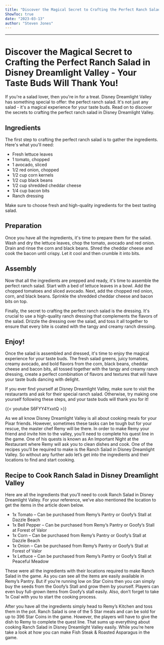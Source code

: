 ```yaml
---
title: "Discover the Magical Secret to Crafting the Perfect Ranch Salad in Disney Dreamlight Valley - Your Taste Buds Will Thank You!"
ShowToc: true 
date: "2023-03-13"
author: "Steven Jones"
---
```

*****
# Discover the Magical Secret to Crafting the Perfect Ranch Salad in Disney Dreamlight Valley - Your Taste Buds Will Thank You!

If you're a salad lover, then you're in for a treat. Disney Dreamlight Valley has something special to offer: the perfect ranch salad. It's not just any salad - it's a magical experience for your taste buds. Read on to discover the secrets to crafting the perfect ranch salad in Disney Dreamlight Valley.

## Ingredients

The first step to crafting the perfect ranch salad is to gather the ingredients. Here's what you'll need:

- Fresh lettuce leaves
- 1 tomato, chopped
- 1 avocado, sliced
- 1/2 red onion, chopped
- 1/2 cup corn kernels
- 1/2 cup black beans
- 1/2 cup shredded cheddar cheese
- 1/4 cup bacon bits
- Ranch dressing

Make sure to choose fresh and high-quality ingredients for the best tasting salad.

## Preparation

Once you have all the ingredients, it's time to prepare them for the salad. Wash and dry the lettuce leaves, chop the tomato, avocado and red onion. Drain and rinse the corn and black beans. Shred the cheddar cheese and cook the bacon until crispy. Let it cool and then crumble it into bits.

## Assembly

Now that all the ingredients are prepped and ready, it's time to assemble the perfect ranch salad. Start with a bed of lettuce leaves in a bowl. Add the chopped tomatoes and sliced avocado. Next, add the chopped red onion, corn, and black beans. Sprinkle the shredded cheddar cheese and bacon bits on top.

Finally, the secret to crafting the perfect ranch salad is the dressing. It's crucial to use a high-quality ranch dressing that complements the flavors of the salad. Drizzle the dressing over the salad, and toss it all together to ensure that every bite is coated with the tangy and creamy ranch dressing.

## Enjoy!

Once the salad is assembled and dressed, it's time to enjoy the magical experience for your taste buds. The fresh salad greens, juicy tomatoes, creamy avocado, and bold flavors from the corn, black beans, cheddar cheese and bacon bits, all tossed together with the tangy and creamy ranch dressing, create a perfect combination of flavors and textures that will have your taste buds dancing with delight.

If you ever find yourself at Disney Dreamlight Valley, make sure to visit the restaurants and ask for their special ranch salad. Otherwise, try making one yourself following these steps, and your taste buds will thank you for it!

{{< youtube S6FYY4YxxtQ >}} 



As we all know Disney Dreamlight Valley is all about cooking meals for your Pixar friends. However, sometimes these tasks can be tough but for your rescue, the master chef Remy will be there. In order to make Remy your friend and invite him to the valley, you’ll need to complete his quest line in the game. One of his quests is known as An Important Night at the Restaurant where Remy will ask you to clean dishes and cook. One of the recipes you’ll be required to make is the Ranch Salad in Disney Dreamlight Valley. So without any further ado let’s get into the ingredients and their locations to find and start cooking.
 
## Recipe to Cook Ranch Salad in Disney Dreamlight Valley
 

 
Here are all the ingredients that you’ll need to cook Ranch Salad in Disney Dreamlight Valley. For your reference, we’ve also mentioned the location to get the items in the article down below.
 
- 1x Tomato – Can be purchased from Remy’s Pantry or Goofy’s Stall at Dazzle Beach
 - 1x Bell Pepper – Can be purchased from Remy’s Pantry or Goofy’s Stall at Forest of Valor
 - 1x Corn – Can be purchased from Remy’s Pantry or Goofy’s Stall at Dazzle Beach
 - 1x Onion – Can be purchased from Remy’s Pantry or Goofy’s Stall at Forest of Valor
 - 1x Lettuce – Can be purchased from Remy’s Pantry or Goofy’s Stall at Peaceful Meadow

 
These were all the ingredients with their locations required to make Ranch Salad in the game. As you can see all the items are easily available in Remy’s Pantry. But if you’re running low on Star Coins then you can simply buy the seeds from the Goofy’s Stall and grow them by yourself. Players can even buy full-grown items from Goofy’s stall easily. Also, don’t forget to take 1x Coal with you to start the cooking process.
 
After you have all the ingredients simply head to Remy’s Kitchen and toss them in the pot. Ranch Salad is one of the 5 Star meals and can be sold for up to 396 Star Coins in the game. However, the players will have to give the dish to Remy to complete the quest line. That sums up everything about cooking Ranch Salad in Disney Dreamlight Valley easily. While you’re here take a look at how you can make Fish Steak & Roasted Asparagus in the game.





